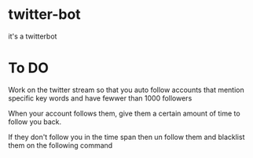 # twitter-bot
 it's a twitterbot


# To DO

Work on the twitter stream so that you auto follow accounts that mention specific key words and have fewwer than 1000 followers

When your account follows them, give them a certain amount of time to follow you back.

If they don't follow you in the time span then un follow them and blacklist them on the following command


